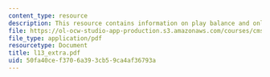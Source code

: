 ```yaml
---
content_type: resource
description: This resource contains information on play balance and online games.
file: https://ol-ocw-studio-app-production.s3.amazonaws.com/courses/cms-610-media-industries-and-systems-spring-2006/50fa40cef3706a393cb59ca4af36793a_l13_extra.pdf
file_type: application/pdf
resourcetype: Document
title: l13_extra.pdf
uid: 50fa40ce-f370-6a39-3cb5-9ca4af36793a
---
```

